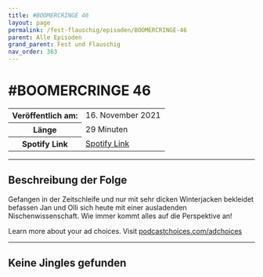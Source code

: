 ```yaml
---
title: #BOOMERCRINGE 46
layout: page
permalink: /fest-flauschig/episoden/BOOMERCRINGE-46
parent: Alle Episoden
grand_parent: Fest und Flauschig
nav_order: 363
---
```


# #BOOMERCRINGE 46
<table class="resp-table dcf-table dcf-table-responsive dcf-table-bordered dcf-table-striped dcf-w-100%">
                    <tbody>
                        <tr>
                            <th scope="row">Veröffentlich am:</th>
                            <td data-label="Veröffentlich am:">16. November 2021</td>
                        </tr>
                        <tr>
                            <th scope="row">Länge </th>
                            <td data-label="Länge ">29 Minuten</td>
                        </tr><tr>
                                <th scope="row">Spotify Link</th>
                                <td data-label="Spotify Link"><a href="https://open.spotify.com/episode/7rhQmoScF6Mao65OYbdPWp">Spotify Link</a></td>
                            </tr></tbody>
                </table>

***

## Beschreibung der Folge

<div>
<p>Gefangen in der Zeitschleife und nur mit sehr dicken Winterjacken bekleidet befassen Jan und Olli sich heute mit einer ausladenden Nischenwissenschaft. Wie immer kommt alles auf die Perspektive an!</p><p> </p><p>Learn more about your ad choices. Visit <a href="https://podcastchoices.com/adchoices">podcastchoices.com/adchoices</a></p>  
</div>

***

## Keine Jingles gefunden